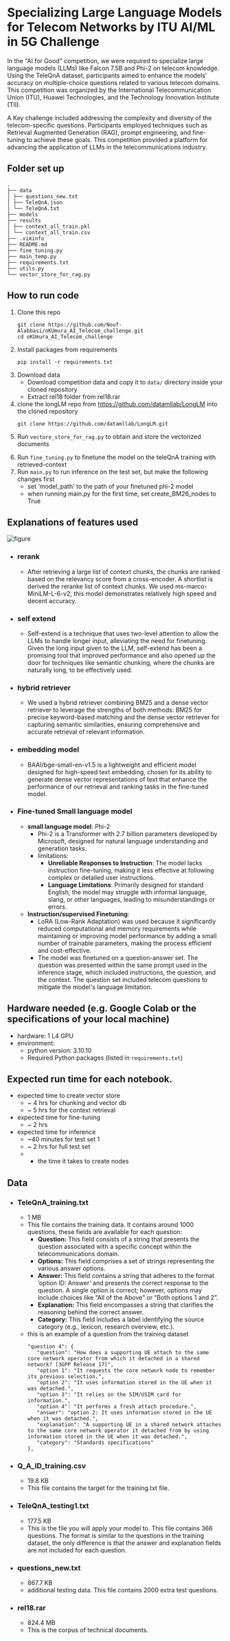 # Specializing Large Language Models for Telecom Networks by ITU AI/ML in 5G Challenge
In the "AI for Good" competition, we were required to specialize large language models (LLMs) like Falcon 7.5B and Phi-2 on telecom knowledge. Using the TeleQnA dataset, participants aimed to enhance the models' accuracy on multiple-choice questions related to various telecom domains. This competition was organized by the International Telecommunication Union (ITU), Huawei Technologies, and the Technology Innovation Institute (TII).

A Key challenge included addressing the complexity and diversity of the telecom-specific questions. Participants employed techniques such as Retrieval Augmented Generation (RAG), prompt engineering, and fine-tuning to achieve these goals. This competition provided a platform for advancing the application of LLMs in the telecommunications industry.

## Folder set up
<!--├── .lightning_studio -->
```
.
├── data
│ ├── questions_new.txt
│ ├── TeleQnA.json
│ └── TeleQnA.txt
├── models
├── results
│ ├── context_all_train.pkl
│ └── context_all_train.csv
├── .viminfo
├── README.md
├── fine_tuning.py
├── main_temp.py
├── requirements.txt
├── utils.py
└── vector_store_for_rag.py
```


<!-- ├── context_save.py
├── data_process.ipynb -->

## How to run code
1. Clone this repo
   ```
   git clone https://github.com/Nouf-Alabbasi/oKUmura_AI_Telecom_challenge.git
   cd oKUmura_AI_Telecom_challenge
   ```
2. Install packages from requirements 
   ```
   pip install -r requirements.txt
   ```
3. Download data
   - Download competition data and copy it to ``data/`` directory inside your cloned repository
   - Extract rel18 folder from rel18.rar
4. clone the longLM repo from https://github.com/datamllab/LongLM into the cloned repository 
   ```
   git clone https://github.com/datamllab/LongLM.git
   ```
5. Run ``vectore_store_for_rag.py`` to obtain and store the vectorized documents
<!-- added flash_attn to requirements.txt -->
6. Run ``fine_tuning.py`` to finetune the model on the teleQnA training with retrieved-context
7. Run ``main.py`` to run inference on the test set, but make the following changes first
   - set 'model_path' to the path of your finetuned phi-2 model
   - when running main.py for the first time, set create_BM26_nodes to True
   
## Explanations of features used
<!-- add node that mentions the base code's source -->
<!-- architecture -->
![figure](figures/v_3.1.png)
- ### rerank
   * After retrieving a large list of context chunks, the chunks are ranked based on the relevancy score from a cross-encoder. A shortlist is derived the reranke list of context chunks. We used ms-marco-MiniLM-L-6-v2, this model demonstrates relatively high speed and decent accuracy.

- ### self extend
   * Self-extend is a technique that uses two-level attention to allow the LLMs to handle longer input, alleviating the need for finetuning. Given the long input given to the LLM, self-extend has been a promising tool that improved performance and also opened up the door for techniques like semantic chunking, where the chunks are naturally long, to be effectively used. 

- ### hybrid retriever
   * We used a hybrid retriever combining BM25 and a dense vector retriever to leverage the strengths of both methods: BM25 for precise keyword-based matching and the dense vector retriever for capturing semantic similarities, ensuring comprehensive and accurate retrieval of relevant information.

- ### embedding model
   * BAAI/bge-small-en-v1.5 is a lightweight and efficient model designed for high-speed text embedding, chosen for its ability to generate dense vector representations of text that enhance the performance of our retrieval and ranking tasks in the fine-tuned model.

- ### Fine-tuned Small language model
   * **small language model**: Phi-2
      - Phi-2 is a Transformer with 2.7 billion parameters developed by Microsoft, designed for natural language understanding and generation tasks.
      - limitations:
         - **Unreliable Responses to Instruction**: The model lacks instruction fine-tuning, making it less effective at following complex or detailed user instructions.
         - **Language Limitations**: Primarily designed for standard English, the model may struggle with informal language, slang, or other languages, leading to misunderstandings or errors.
   * **Instruction/supervised Finetuning**:
      - LoRA (Low-Rank Adaptation) was used because it significantly reduced computational and memory requirements while maintaining or improving model performance by adding a small number of trainable parameters, making the process efficient and cost-effective.
      - The model was finetuned on a question-answer set. The question was presented within the same prompt used in the inference stage, which included instructions, the question, and the context. The question set included telecom questions to mitigate the model's language limitation.

## Hardware needed (e.g. Google Colab or the specifications of your local machine)
- hardware: 1 L4 GPU
- environment: 
   - python version: 3.10.10
   - Required Python packages (listed in `requirements.txt`)


## Expected run time for each notebook. 
<!-- This will be useful to the review team for time and resource allocation. -->
* expected time to create vector store 
   * ~ 4 hrs for chunking and vector db
   * ~ 5 hrs for the context retrieval
* expected time for fine-tuning
   * ~ 2 hrs
* expected time for inference
   * ~40 minutes for test set 1
   * ~ 2 hrs for full test set
   * + the time it takes to create nodes



## Data
* ### TeleQnA_training.txt
   * 1 MB
   * This file contains the training data. It contains around 1000 questions, these fields are available for each question:
      - **Question:** This field consists of a string that presents the question associated with a specific concept within the telecommunications domain.
      - **Options:** This field comprises a set of strings representing the various answer options.
      - **Answer:** This field contains a string that adheres to the format ’option ID: Answer’ and presents the correct response to the question. A single option is correct; however, options may include choices like “All of the Above” or “Both options 1 and 2”.
      - **Explanation:** This field encompasses a string that clarifies the reasoning behind the correct answer.
      - **Category:** This field includes a label identifying the source category (e.g., lexicon, research overview, etc.).
   * this is an example of a question from the training dataset
      ```
      "question 4": {
         "question": "How does a supporting UE attach to the same core network operator from which it detached in a shared network? [3GPP Release 17]",
         "option 1": "It requests the core network node to remember its previous selection.",
         "option 2": "It uses information stored in the UE when it was detached.",
         "option 3": "It relies on the SIM/USIM card for information.",
         "option 4": "It performs a fresh attach procedure.",
         "answer": "option 2: It uses information stored in the UE when it was detached.",
         "explanation": "A supporting UE in a shared network attaches to the same core network operator it detached from by using information stored in the UE when it was detached.",
         "category": "Standards specifications"
      },
      ```

* ### Q_A_ID_training.csv
   * 19.8 KB
   * This file contains the target for the training.txt file.

* ### TeleQnA_testing1.txt
   * 177.5 KB
   * This is the file you will apply your model to. This file contains 366 questions. The format is similar to the questions in the training dataset, the only difference is that the answer and explanation fields are not included for each question.

* ### questions_new.txt
   * 867.7 KB
   * additional testing data. This file contains 2000 extra test questions.

* ### rel18.rar
   * 824.4 MB
   * This is the corpus of technical documents.

<!-- we might need to add the teleQnA.json file here too -->
